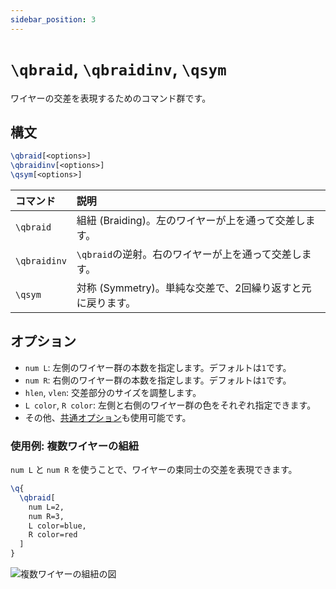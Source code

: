 ```yaml
---
sidebar_position: 3
---
```


# `\qbraid`, `\qbraidinv`, `\qsym`

ワイヤーの交差を表現するためのコマンド群です。

## 構文

```latex
\qbraid[<options>]
\qbraidinv[<options>]
\qsym[<options>]
```

| コマンド     | 説明                                                       |
| :----------- | :--------------------------------------------------------- |
| `\qbraid`    | 組紐 (Braiding)。左のワイヤーが上を通って交差します。      |
| `\qbraidinv` | `\qbraid`の逆射。右のワイヤーが上を通って交差します。      |
| `\qsym`      | 対称 (Symmetry)。単純な交差で、2回繰り返すと元に戻ります。 |

## オプション

- `num L`: 左側のワイヤー群の本数を指定します。デフォルトは`1`です。
- `num R`: 右側のワイヤー群の本数を指定します。デフォルトは`1`です。
- `hlen`, `vlen`: 交差部分のサイズを調整します。
- `L color`, `R color`: 左側と右側のワイヤー群の色をそれぞれ指定できます。
- その他、[共通オプション](./options.md)も使用可能です。

### 使用例: 複数ワイヤーの組紐

`num L` と `num R` を使うことで、ワイヤーの束同士の交差を表現できます。

```latex
\q{
  \qbraid[
    num L=2,
    num R=3,
    L color=blue,
    R color=red
  ]
}
```

![複数ワイヤーの組紐の図](https://placehold.co/300x200/F3F4F6/333333?text=Multi-wire%20Braid)
